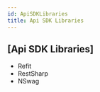 ```yaml
---
id: ApiSDKLibraries
title: Api SDK Libraries
---
```


## [Api SDK Libraries]

- Refit
- RestSharp
- NSwag